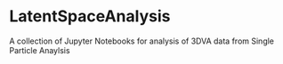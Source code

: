 # LatentSpaceAnalysis
A collection of Jupyter Notebooks for analysis of 3DVA data from Single Particle Anaylsis

